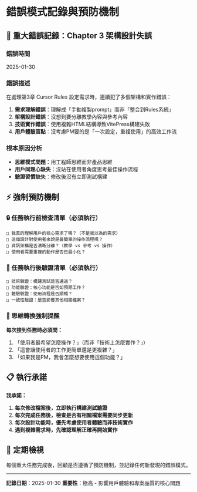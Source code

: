 # 錯誤模式記錄與預防機制

## 🚨 重大錯誤記錄：Chapter 3 架構設計失誤

### 錯誤時間
2025-01-30

### 錯誤描述
在處理第3章 Cursor Rules 設定需求時，連續犯了多個架構和實作錯誤：

1. **需求理解錯誤**：理解成「手動複製prompt」而非「整合到Rules系統」
2. **架構設計錯誤**：沒想到要分離教學內容與參考內容
3. **技術實作錯誤**：使用複雜HTML結構導致VitePress構建失敗
4. **用戶體驗盲點**：沒考慮PM要的是「一次設定，重複使用」的高效工作流

### 根本原因分析
- **思維模式問題**：用工程師思維而非產品思維
- **用戶同理心缺失**：沒站在使用者角度思考最佳操作流程
- **驗證習慣缺失**：修改後沒有立即測試構建

## ⚡ 強制預防機制

### 🔒 任務執行前檢查清單（必須執行）
```
□ 我真的理解用戶的核心需求了嗎？（不是我以為的需求）
□ 這個設計對使用者來說是最簡單的操作流程嗎？
□ 資訊架構是否清晰分離？（教學 vs 參考 vs 操作）
□ 使用者需要重複的動作是否已最小化？
```

### 🧪 任務執行後驗證清單（必須執行）
```
□ 技術驗證：構建測試是否通過？
□ 功能驗證：核心功能是否如預期工作？
□ 體驗驗證：使用流程是否順暢？
□ 一致性驗證：是否影響其他相關檔案？
```

### 🎯 思維轉換強制提醒
**每次接到任務時必須問：**
1. 「使用者最希望怎麼操作？」（而非「技術上怎麼實作？」）
2. 「這會讓使用者的工作更簡單還是更複雜？」
3. 「如果我是PM，我會怎麼想要使用這個功能？」

## 📋 執行承諾

**我承諾：**
1. **每次修改檔案後，立即執行構建測試驗證**
2. **每次完成任務後，檢查是否有相關檔案需要同步更新**
3. **每次設計功能時，優先考慮使用者體驗而非技術實作**
4. **遇到複雜需求時，先確認理解正確再開始實作**

## 🔄 定期檢視
每個重大任務完成後，回顧是否遵循了預防機制，並記錄任何新發現的錯誤模式。

---
**記錄日期**：2025-01-30
**重要性**：極高 - 影響用戶體驗和專案品質的核心問題